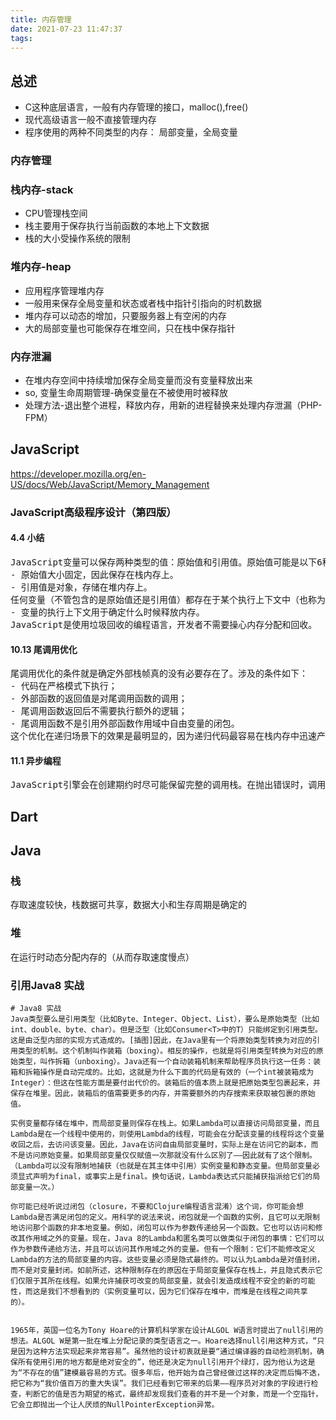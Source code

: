 ```yaml
---
title: 内存管理
date: 2021-07-23 11:47:37
tags:
---
```

## 总述
- C这种底层语言，一般有内存管理的接口，malloc(),free()
- 现代高级语言一般不直接管理内存
- 程序使用的两种不同类型的内存： 局部变量，全局变量

### 内存管理

### 栈内存-stack
- CPU管理栈空间
- 栈主要用于保存执行当前函数的本地上下文数据
- 栈的大小受操作系统的限制


### 堆内存-heap
- 应用程序管理堆内存
- 一般用来保存全局变量和状态或者栈中指针引指向的时机数据
- 堆内存可以动态的增加，只要服务器上有空闲的内存
- 大的局部变量也可能保存在堆空间，只在栈中保存指针


### 内存泄漏
- 在堆内存空间中持续增加保存全局变量而没有变量释放出来
- so, 变量生命周期管理-确保变量在不被使用时被释放
- 处理方法-退出整个进程，释放内存，用新的进程替换来处理内存泄漏（PHP-FPM）
## JavaScript
https://developer.mozilla.org/en-US/docs/Web/JavaScript/Memory_Management

### JavaScript高级程序设计（第四版）
#### 4.4 小结
<pre>
JavaScript变量可以保存两种类型的值：原始值和引用值。原始值可能是以下6种原始数据类型之一：Undefined、Null、Boolean、Number、String和Symbol。原始值和引用值有以下特点。
- 原始值大小固定，因此保存在栈内存上。
- 引用值是对象，存储在堆内存上。
任何变量（不管包含的是原始值还是引用值）都存在于某个执行上下文中（也称为作用域）。这个上下文（作用域）决定了变量的生命周期，以及它们可以访问代码的哪些部分。执行上下文可以总结如下。
- 变量的执行上下文用于确定什么时候释放内存。
JavaScript是使用垃圾回收的编程语言，开发者不需要操心内存分配和回收。
</pre>
#### 10.13 尾调用优化
<pre>
尾调用优化的条件就是确定外部栈帧真的没有必要存在了。涉及的条件如下：
- 代码在严格模式下执行；
- 外部函数的返回值是对尾调用函数的调用；
- 尾调用函数返回后不需要执行额外的逻辑；
- 尾调用函数不是引用外部函数作用域中自由变量的闭包。
这个优化在递归场景下的效果是最明显的，因为递归代码最容易在栈内存中迅速产生大量栈帧。
</pre>
#### 11.1 异步编程
<pre>
JavaScript引擎会在创建期约时尽可能保留完整的调用栈。在抛出错误时，调用栈可以由运行时的错误处理逻辑获取，因而就会出现在栈追踪信息中。当然，这意味着栈追踪信息会占用内存，从而带来一些计算和存储成本。
</pre>


## Dart
### 



## Java

### 栈
存取速度较快，栈数据可共享，数据大小和生存周期是确定的

### 堆
在运行时动态分配内存的（从而存取速度慢点）
### 引用Java8 实战
```
# Java8 实战
Java类型要么是引用类型（比如Byte、Integer、Object、List），要么是原始类型（比如int、double、byte、char）。但是泛型（比如Consumer<T>中的T）只能绑定到引用类型。这是由泛型内部的实现方式造成的。[插图]因此，在Java里有一个将原始类型转换为对应的引用类型的机制。这个机制叫作装箱（boxing）。相反的操作，也就是将引用类型转换为对应的原始类型，叫作拆箱（unboxing）。Java还有一个自动装箱机制来帮助程序员执行这一任务：装箱和拆箱操作是自动完成的。比如，这就是为什么下面的代码是有效的（一个int被装箱成为Integer）：但这在性能方面是要付出代价的。装箱后的值本质上就是把原始类型包裹起来，并保存在堆里。因此，装箱后的值需要更多的内存，并需要额外的内存搜索来获取被包裹的原始值。

实例变量都存储在堆中，而局部变量则保存在栈上。如果Lambda可以直接访问局部变量，而且Lambda是在一个线程中使用的，则使用Lambda的线程，可能会在分配该变量的线程将这个变量收回之后，去访问该变量。因此，Java在访问自由局部变量时，实际上是在访问它的副本，而不是访问原始变量。如果局部变量仅仅赋值一次那就没有什么区别了——因此就有了这个限制。（Lambda可以没有限制地捕获（也就是在其主体中引用）实例变量和静态变量。但局部变量必须显式声明为final，或事实上是final。换句话说，Lambda表达式只能捕获指派给它们的局部变量一次。）

你可能已经听说过闭包（closure，不要和Clojure编程语言混淆）这个词，你可能会想Lambda是否满足闭包的定义。用科学的说法来说，闭包就是一个函数的实例，且它可以无限制地访问那个函数的非本地变量。例如，闭包可以作为参数传递给另一个函数。它也可以访问和修改其作用域之外的变量。现在，Java 8的Lambda和匿名类可以做类似于闭包的事情：它们可以作为参数传递给方法，并且可以访问其作用域之外的变量。但有一个限制：它们不能修改定义Lambda的方法的局部变量的内容。这些变量必须是隐式最终的。可以认为Lambda是对值封闭，而不是对变量封闭。如前所述，这种限制存在的原因在于局部变量保存在栈上，并且隐式表示它们仅限于其所在线程。如果允许捕获可改变的局部变量，就会引发造成线程不安全的新的可能性，而这是我们不想看到的（实例变量可以，因为它们保存在堆中，而堆是在线程之间共享的）。


1965年，英国一位名为Tony Hoare的计算机科学家在设计ALGOL W语言时提出了null引用的想法。ALGOL W是第一批在堆上分配记录的类型语言之一。Hoare选择null引用这种方式，“只是因为这种方法实现起来非常容易”。虽然他的设计初衷就是要“通过编译器的自动检测机制，确保所有使用引用的地方都是绝对安全的”，他还是决定为null引用开个绿灯，因为他认为这是为“不存在的值”建模最容易的方式。很多年后，他开始为自己曾经做过这样的决定而后悔不迭，把它称为“我价值百万的重大失误”。我们已经看到它带来的后果——程序员对对象的字段进行检查，判断它的值是否为期望的格式，最终却发现我们查看的并不是一个对象，而是一个空指针，它会立即抛出一个让人厌烦的NullPointerException异常。


```